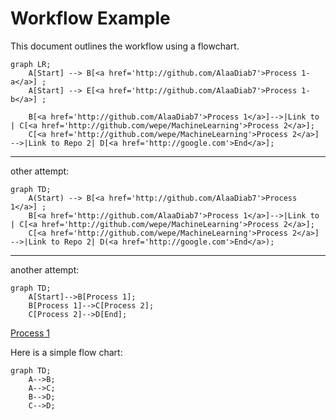 # Workflow Example

This document outlines the workflow using a flowchart.
```mermaid
graph LR;
    A[Start] --> B[<a href='http://github.com/AlaaDiab7'>Process 1-a</a>] ;
    A[Start] --> E[<a href='http://github.com/AlaaDiab7'>Process 1-b</a>] ;

    B[<a href='http://github.com/AlaaDiab7'>Process 1</a>]-->|Link to | C[<a href='http://github.com/wepe/MachineLearning'>Process 2</a>];
    C[<a href='http://github.com/wepe/MachineLearning'>Process 2</a>] -->|Link to Repo 2| D[<a href='http://google.com'>End</a>];
```

---

other attempt:
```mermaid
graph TD;
    A(Start) --> B[<a href='http://github.com/AlaaDiab7'>Process 1</a>] ;
    B[<a href='http://github.com/AlaaDiab7'>Process 1</a>]-->|Link to | C[<a href='http://github.com/wepe/MachineLearning'>Process 2</a>];
    C[<a href='http://github.com/wepe/MachineLearning'>Process 2</a>] -->|Link to Repo 2| D(<a href='http://google.com'>End</a>);
```

---

another attempt:
```mermaid
graph TD;
    A[Start]-->B[Process 1];
    B[Process 1]-->C[Process 2];
    C[Process 2]-->D[End];
```

<a href='http://github.com/AlaaDiab7'>Process 1</a>


Here is a simple flow chart:

```mermaid
graph TD;
    A-->B;
    A-->C;
    B-->D;
    C-->D;
```
